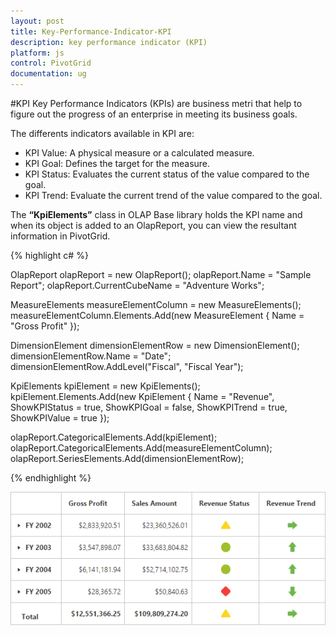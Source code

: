 ```yaml
---
layout: post
title: Key-Performance-Indicator-KPI
description: key performance indicator (KPI)
platform: js
control: PivotGrid
documentation: ug
---
```


#KPI
Key Performance Indicators (KPIs) are business metri that help to figure
out the progress of an enterprise in meeting its business goals.

The differents indicators available in KPI are:

* KPI Value: A physical measure or a calculated measure.
* KPI Goal: Defines the target for the measure.
* KPI Status: Evaluates the current status of the value compared to the goal.
* KPI Trend: Evaluate the current trend of the value compared to the goal.

The **“KpiElements”** class in OLAP Base library holds the KPI name and when its object is added to an OlapReport, you can view the resultant information in PivotGrid.

{% highlight c# %}

OlapReport olapReport = new OlapReport();
olapReport.Name = "Sample Report";
olapReport.CurrentCubeName = "Adventure Works";

MeasureElements measureElementColumn = new MeasureElements();
measureElementColumn.Elements.Add(new MeasureElement {
    Name = "Gross Profit"
});

DimensionElement dimensionElementRow = new DimensionElement();
dimensionElementRow.Name = "Date";
dimensionElementRow.AddLevel("Fiscal", "Fiscal Year");

KpiElements kpiElement = new KpiElements();
kpiElement.Elements.Add(new KpiElement {
    Name = "Revenue", ShowKPIStatus = true, ShowKPIGoal = false, ShowKPITrend = true, ShowKPIValue = true
});

olapReport.CategoricalElements.Add(kpiElement);
olapReport.CategoricalElements.Add(measureElementColumn);
olapReport.SeriesElements.Add(dimensionElementRow);

{% endhighlight %}

![](KPI_images/kpi.png)



